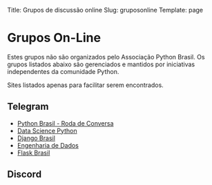 Title: Grupos de discussão online
Slug: gruposonline
Template: page


# Grupos On-Line

Estes grupos não são organizados pelo Associação Python Brasil.
Os grupos listados abaixo são gerenciados e mantidos por iniciativas independentes da comunidade Python.

Sites listados apenas para facilitar serem encontrados.


## Telegram

- [Python Brasil - Roda de Conversa](https://t.me/pythonbr)
- [Data Science Python](https://t.me/datasciencepython)
- [Django Brasil](https://t.me/djangobrasil)
- [Engenharia de Dados](https://t.me/engenhariadadosbr)
- [Flask Brasil](https://t.me/flaskbrasil)


## Discord

